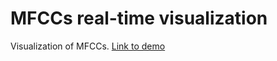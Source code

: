 # MFCCs real-time visualization
Visualization of MFCCs. [Link to demo](https://gerardllorach.github.io/mfcc_visualization/)

